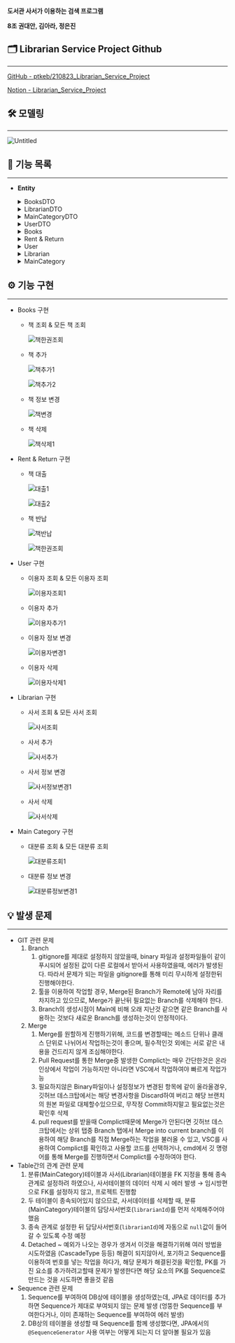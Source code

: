 **도서관 사서가 이용하는 검색 프로그램**

**8조 권대안, 김아라, 정은진**

## 🗂 Librarian Service Project Github

---

[GitHub - ptkeb/210823_Librarian_Service_Project](https://github.com/ptkeb/210823_Librarian_Service_Project)

[Notion - Librarian_Service_Project](https://bit.ly/3sM8kXh)

## 🛠 모델링

---

![Untitled](https://user-images.githubusercontent.com/85170623/130909073-8155b196-688c-4402-adc5-97ae17eb05d1.png)

## 📂 기능 목록

---

- **Entity**

    <details>
    <summary>BooksDTO</summary>
    <div markdown="1">

    - **BooksDTO**

        ```java
        @Entity(name = "BOOKS")
        public class BooksDTO {
        	@Id
        	@Column(name="bookid")
        	private int bookId;
        	
        	@Column(name="bookname")
        	private String bookName;
        	
        	@Column(name="categoryId")
        	private String categoryId;
        	
        	@ManyToOne
        	@JoinColumn(name="userId") 
        	private UserDTO userId;

        	@Override
        	public String toString() {
        		return "[책 번호] " + bookId + "\n" +
        			   "[책 이름] " + bookName + "\n" +
        			   "[분류 번호] " + categoryId + "\n" +
        			   "[대여자 번호] " + userId.getUserId();
        	}
        }
        ```
    </div>
    </details>

    <details>
    <summary>LibrarianDTO</summary>
    <div markdown="1">

    - **LibrarianDTO**

        ```java
        @AllArgsConstructor
        @NoArgsConstructor
        @Getter
        @Setter

        @NamedQuery(query="select e from LIBRARIAN e where e.librarianId=:librarianId",name="LIBRARIAN.findByLibrarianId")
        @NamedQuery(query="select e from LIBRARIAN e", name="LIBRARIAN.findAllByLibrarianId")
        @Entity(name = "LIBRARIAN")
        public class LibrarianDTO {
        	@Id
        	@Column(name = "librarianId")
        	private int librarianId;
        	
        	private String librarianName;
        	
        	private String offDay;

        	@Override
        	public String toString() {
        		return "[사서 번호] " + librarianId + "\n" +
        			   "[사서 이름] " + librarianName + "\n" +
        			   "[휴무 요일] " + offDay + "\n";
        	}
        }
        ```
    </div>
    </details>

    <details>
    <summary>MainCategoryDTO</summary>
    <div markdown="1">

    - **MainCategoryDTO**

        ```java
        @Getter
        @Setter
        @AllArgsConstructor
        @NoArgsConstructor

        @Entity(name = "MainCategory")
        @NamedQuery(name = "category.findById", query = "select c from MainCategory c where c.mainCategoryId = :mainCategoryId ")
        @NamedQuery(name = "category.findAllById", query = "select c from MainCategory c")
        public class MainCategoryDTO {
        	@Id
        	private String mainCategoryId;
        	
        	private String mainCategoryName;
        	
        	private int librarianId;
        	
        	@Override
        	public String toString() {
        		return "[분류 번호] " + mainCategoryId + "\n" +
        			   "[분류 이름] " + mainCategoryName + "\n" +
        			   "[담당 사서 번호] " + librarianId + "\n";
        	}
        }
        ```
    </div>
    </details>

    <details>
    <summary>UserDTO</summary>
    <div markdown="1">

    - **UserDTO**

        ```java
        @AllArgsConstructor
        @NoArgsConstructor
        @Getter
        @Setter

        @NamedQuery(name = "user.findById", query = "select u from LIBUSER u where u.userId = :userId ")
        @NamedQuery(name = "user.findAllById", query = "select u from LIBUSER u")
        @SequenceGenerator(name="member_seq_gen", sequenceName="member_seq_id", initialValue=1, allocationSize=1)

        @Entity(name = "LIBUSER")
        public class UserDTO {
        	@Id
        	@GeneratedValue(strategy=GenerationType.SEQUENCE, generator="member_seq_gen")
        	@Column(name="userid")
        	private int userId;
        	
        	@Column(name="username")
        	private String userName;
        	
        	@Column(name="useraddress")
        	private String userAddress;
        	
        	@OneToMany(mappedBy="userId") 
        	private List<BooksDTO> books = new ArrayList<>();
        	
        	public String toString() {
        		return "[사용자 번호] " + userId + "\n" +
        			   "[사용자 이름] " + userName + "\n" +
        			   "[사용자 주소] " + userAddress + "\n" +
        			   "[대여중인 책] " + books + "\n";

        	}
        }
        ```
    </div>
    </details>

    
    <details>
    <summary>Books</summary>
    <div markdown="1">

    
    - 책 조회 & 모든 책 조회

        ```java
        public static BooksDTO getBook(int bookId) {
        		EntityManager em = Util.getEntityManager();
        		EntityTransaction tx = em.getTransaction();

        		BooksDTO findBook = (BooksDTO) em.createNamedQuery("BOOKS.findByBookId").setParameter("bookId", bookId).getSingleResult();

        		return findBook;
        	}

        public static List<BooksDTO> getAllBook() {
        		EntityManager em = Util.getEntityManager();
        		EntityTransaction tx = em.getTransaction();

        		List<BooksDTO> findBook = em.createNamedQuery("BOOKS.findAllBooks").getResultList();

        		return findBook;
        	}
        ```

    - 책 추가

        ```java
        public static void addBook(String bookName, String categoryId) {
        		EntityManager em = Util.getEntityManager();
        		EntityTransaction tx = em.getTransaction();

        		tx.begin();

        		BooksDTO book = new BooksDTO();
        		book.setBookName(bookName);
        		book.setCategoryId(categoryId);
        		book.setUserId(null); // null 들어가나?

        		em.persist(book);

        		tx.commit();
        	}
        ```

    - 책 정보 변경

        ```java
        public static void updateBookName(int bookId, String bookName) {
        		EntityManager em = Util.getEntityManager();
        		EntityTransaction tx = em.getTransaction();

        		tx.begin();

        		BooksDTO book = em.find(BooksDTO.class, bookId);
        		book.setBookName(bookName);

        		em.persist(book);

        		tx.commit();
        	}

        	public static void updateBookCategory(int bookId, String categoryId) {
        		EntityManager em = Util.getEntityManager();
        		EntityTransaction tx = em.getTransaction();

        		tx.begin();

        		BooksDTO book = em.find(BooksDTO.class, bookId);
        		book.setCategoryId(categoryId);

        		em.persist(book);

        		tx.commit();
        	}
        ```

    - 책 삭제

        ```java
        public static void deleteBook(int bookId) {
        		EntityManager em = Util.getEntityManager();
        		EntityTransaction tx = em.getTransaction();

        		tx.begin();

        		BooksDTO book = em.find(BooksDTO.class, bookId);
        		em.remove(book);
        		
        		tx.commit();
        	}
        ```
    </div>
    </details>
    
    <details>
    <summary>Rent & Return</summary>
    <div markdown="1">
    
    - 책 대출

        ```java
        public static void returnBook(int bookId, int userId) {
        		EntityManager em = Util.getEntityManager();
        		EntityTransaction tx = em.getTransaction();

        		tx.begin();

        		UserDTO user = em.find(UserDTO.class, userId);
        		Optional<BooksDTO> bookOpt = (Optional<BooksDTO>) (user.getBooks().stream().filter(v -> v.getBookId() == bookId).findAny());
        		BooksDTO book = bookOpt.get();
        		book.setUserId(null);
        		user.getBooks().remove(book);

        		tx.commit();
        	}
        ```

    - 책 반납

        ```java
        public static void returnBook(int bookId, int userId) {
        		EntityManager em = Util.getEntityManager();
        		EntityTransaction tx = em.getTransaction();

        		tx.begin();

        		UserDTO user = em.find(UserDTO.class, userId);
        		Optional<BooksDTO> bookOpt = (Optional<BooksDTO>) (user.getBooks().stream().filter(v -> v.getBookId() == bookId).findAny());
        		BooksDTO book = bookOpt.get();
        		book.setUserId(null);
        		user.getBooks().remove(book);

        		tx.commit();
        	}

        	public static void returnAllBook(int userId) {
        		EntityManager em = Util.getEntityManager();
        		EntityTransaction tx = em.getTransaction();
        		List<BooksDTO> B1 = new ArrayList<>();

        		tx.begin();
        		
        		UserDTO user = em.find(UserDTO.class, userId);
        		Object[] book = user.getBooks().stream().filter(v -> v.getUserId().getUserId() == userId).toArray();

        		for (Object i : book) {
        			B1.add((BooksDTO) i);
        		}
        		for (BooksDTO i : B1) {
        			user.getBooks().remove(i);
        			i.setUserId(null);
        		}
        		em.persist(user);
        		
        		tx.commit();
        	}
        ```
    </div>
    </details>

    <details>
    <summary>User</summary>
    <div markdown="1">
    
    - 이용자 조회 & 모든 이용자 조회

        ```java
        public static UserDTO getUser(int id) {
        		EntityManager em = Util.getEntityManager();
        		UserDTO user = em.createNamedQuery("user.findById", UserDTO.class).setParameter("userId", id).getSingleResult();
        		return user;
        	}

        	public static List<UserDTO> getAllUser() {
        		EntityManager em = Util.getEntityManager();
        		List<UserDTO> user = em.createNamedQuery("user.findAllById", UserDTO.class).getResultList();
        		return user;
        	}
        ```

    - 이용자 추가

        ```java
        public static void addUser(String name, String address) {
        		EntityManager em = Util.getEntityManager();
        		EntityTransaction tx = em.getTransaction();
        		UserDTO user = new UserDTO();
        		user.setUserName(name);
        		user.setUserAddress(address);
        		user.setBooks(null);
        		
        		tx.begin();
        		
        		em.persist(user);
        		
        		tx.commit();
        	}
        ```

    - 이용자 정보 변경

        ```java
        public static void updateUserAddress(int id, String add) {
        		EntityManager em = Util.getEntityManager();
        		EntityTransaction tx = em.getTransaction();
        		
        		tx.begin();
        		
        		UserDTO user = em.find(UserDTO.class, id);
        		user.setUserAddress(add);
        		
        		tx.commit();
        	}

        	public static void updateUserName(int id, String name) {
        		EntityManager em = Util.getEntityManager();
        		EntityTransaction tx = em.getTransaction();
        		
        		tx.begin();
        		
        		UserDTO user = em.find(UserDTO.class, id);
        		user.setUserName(name);
        		
        		tx.commit();
        	}
        ```

    - 이용자 삭제

        ```java
        public static void deleteUser(int id) {
        		EntityManager em = Util.getEntityManager();
        		EntityTransaction tx = em.getTransaction();
        		
        		tx.begin();
        		
        		UserDTO user = em.find(UserDTO.class, id);
        		em.remove(user);
        		em.flush();
        		
        		tx.commit();
        	}
        ```
    </div>
    </details>


    <details>
    <summary>Librarian</summary>
    <div markdown="1">

    - 사서 조회 & 모든 사서 조회

        ```java
        public static LibrarianDTO getLibrarian(int id) {
        		EntityManager em = Util.getEntityManager();

        		LibrarianDTO librarian = (LibrarianDTO)em.createNamedQuery("LIBRARIAN.findByLibrarianId").setParameter("librarianId", id).getSingleResult();

        		em.close();
        		em = null;

        		return librarian;
        	}

        	public static List<LibrarianDTO> getAllLibrarian() {
        		EntityManager em = Util.getEntityManager();

        		List<LibrarianDTO> librarian = em.createNamedQuery("LIBRARIAN.findAllByLibrarianId", LibrarianDTO.class).getResultList();

        		em.close();
        		em = null;

        		return librarian;
        	}
        ```

    - 사서 추가

        ```java
        public static void addLibrarian(int id, String name, String offday) {
        		EntityManager em = Util.getEntityManager();
        		EntityTransaction tx = em.getTransaction();
        		
        		tx.begin();

        		LibrarianDTO Librarian = new LibrarianDTO(id, name, offday);
        		
        		em.persist(Librarian);

        		tx.commit();
        	}
        ```

    - 사서 정보 변경

        ```java
        public static void updateLibrarianName(int librarianId, String librarianName) {
        		EntityManager em = Util.getEntityManager();
        		EntityTransaction tx = em.getTransaction();

        		tx.begin();

        		LibrarianDTO librarian = em.find(LibrarianDTO.class, librarianId);
        		librarian.setLibrarianName(librarianName);

        		em.persist(librarian);

        		tx.commit();
        	}

        public static void updateLibrarianOffDay(int librarianId, String offDay) {
        		EntityManager em = Util.getEntityManager();
        		EntityTransaction tx = em.getTransaction();

        		tx.begin();

        		LibrarianDTO librarian = em.find(LibrarianDTO.class, librarianId);
        		librarian.setOffDay(offDay);

        		em.persist(librarian);

        		tx.commit();
        	}
        ```

    - 사서 삭제

        ```java
        public static void deleteLibrarian(int id) {
        		EntityManager em = Util.getEntityManager();
        		EntityTransaction tx = em.getTransaction();
        		
        		tx.begin();

        		LibrarianDTO librarian = em.find(LibrarianDTO.class, id);
        		em.remove(librarian);
        		
        		em.flush();
        		
        		tx.commit();
        	}
        ```
    </div>
    </details>

    <details>
    <summary>MainCategory</summary>
    <div markdown="1">
    
    - 분류 조회 & 모든 분류 조회

        ```java
        public static MainCategoryDTO getCategory(String id) {
        		EntityManager em = Util.getEntityManager();
        		MainCategoryDTO category = em.createNamedQuery("category.findById", MainCategoryDTO.class).setParameter("mainCategoryId", id).getSingleResult();
        		
        		return category;
        	}

        	public static List<MainCategoryDTO> getAllCategory() {
        		EntityManager em = Util.getEntityManager();
        		List<MainCategoryDTO> category = em.createNamedQuery("category.findAllById", MainCategoryDTO.class).getResultList();
        		
        		return category;
        	}
        ```

    - 분류 정보 변경 ( 담당사서만)

        ```java
        public static void updateCategoryLibrarianId(String id, int librarianId) {
        		EntityManager em = Util.getEntityManager();
        		EntityTransaction tx = em.getTransaction();
        		List<LibrarianDTO> Lib = LibrarianDAO.getAllLibrarian();
        		ArrayList<Integer> list = new ArrayList<>();
        		
        		Lib.forEach(v -> list.add(v.getLibrarianId()));
        		
        		if (list.contains(librarianId)) {
        			tx.begin();
        			
        			MainCategoryDTO category = em.find(MainCategoryDTO.class, id);
        			category.setLibrarianId(librarianId);
        			
        			tx.commit();
        		} else {
        			System.out.println("존재하지 않는 사서번호 입니다.");
        		}
        	}
        ```
    </div>
    </details>





## ⚙️ 기능 구현

---

- Books 구현
    - 책 조회 & 모든 책 조회

        ![책한권조회](https://user-images.githubusercontent.com/85170623/130909132-d84f4a54-909a-4ab3-8ad7-2d5f028d38bc.PNG)


    - 책 추가

        ![책추가1](https://user-images.githubusercontent.com/85170623/130909512-de533930-4583-49c2-80af-86abc47bb431.PNG)

        ![책추가2](https://user-images.githubusercontent.com/85170623/130909514-68466e7a-2a1d-4912-b452-e226991d4a21.PNG)
    - 책 정보 변경

        ![책변경](https://user-images.githubusercontent.com/85170623/130909507-24c4389d-94e0-4553-a92f-6dd60e3593c6.PNG)

    - 책 삭제

        ![책삭제1](https://user-images.githubusercontent.com/85170623/130909508-170efecb-20de-4cff-a032-5795e864d0dc.PNG)

        

- Rent & Return 구현
    - 책 대출

        ![대출1](https://user-images.githubusercontent.com/85170623/130909477-7eebdd46-d6a0-4686-af67-ebee433d6cc5.PNG)

        ![대출2](https://user-images.githubusercontent.com/85170623/130909478-9f83241a-92be-4424-9a19-1b2d5d8449ee.PNG)

        

    - 책 반납

        ![책반납](https://user-images.githubusercontent.com/85170623/130909505-b2a2b50c-b6e3-455e-9cb8-00c2a64fbb75.PNG)

        ![책한권조회](https://user-images.githubusercontent.com/85170623/130909516-2cca4a19-de3a-412a-badf-679fc0993bfb.PNG)

- User 구현
    - 이용자 조회 & 모든 이용자 조회

        ![이용자조회1](https://user-images.githubusercontent.com/85170623/130909497-8fb4dc9f-7282-4a9a-be48-ea10c55a9157.PNG)

    - 이용자 추가

        ![이용자추가1](https://user-images.githubusercontent.com/85170623/130909500-2f7e5e44-f98c-40ea-ba6b-99a2b9c6727d.PNG)
        

    - 이용자 정보 변경

        ![이용자변경1](https://user-images.githubusercontent.com/85170623/130909490-8e7a9400-b52e-4442-b3e4-8ab5c89bd89b.PNG)


    - 이용자 삭제

        ![이용자삭제1](https://user-images.githubusercontent.com/85170623/130909492-fef1ce30-9068-4d94-ac29-52433c68d051.PNG)

        

- Librarian 구현
    - 사서 조회 & 모든 사서 조회

        ![사서조회](https://user-images.githubusercontent.com/85170623/130909487-b2b1b8e6-468f-4228-b4b3-a87b2dbc89bc.PNG)

    - 사서 추가

        ![사서추가](https://user-images.githubusercontent.com/85170623/130909488-f1101f53-2764-4d8c-929e-7239e7816efd.PNG)

    - 사서 정보 변경

        ![사서정보변경1](https://user-images.githubusercontent.com/85170623/130909485-83fbcb23-429c-4f40-ae22-19260e0e19c2.PNG)

    - 사서 삭제

        ![사서삭제](https://user-images.githubusercontent.com/85170623/130909484-7c7d5b92-c5c9-4c20-b5ea-a550a2e49594.PNG)

- Main Category 구현
    - 대분류 조회 & 모든 대분류 조회

        ![대분류조회1](https://user-images.githubusercontent.com/85170623/130909473-82be2132-502d-409e-bafc-49def7edc073.PNG)


    - 대분류 정보 변경

        ![대분류정보변경1](https://user-images.githubusercontent.com/85170623/130909468-41bade13-7f86-4436-b64b-5e9159401a88.PNG)


## 💡 발생 문제

---

- GIT 관련 문제
    1. Branch
        1. gitignore를 제대로 설정하지 않았을때, binary 파일과 설정파일들이 같이 푸시되어 설정된 값이 다른 로컬에서 받아서 사용하였을때, 에러가 발생된다. 따라서 문제가 되는 파일을 gitignore를 통해 미리 무시하게 설정한뒤 진행해야한다.
        2. 툴을 이용하여 작업할 경우, Merge된 Branch가 Remote에 남아 자리를 차지하고 있으므로, Merge가 끝난뒤 필요없는 Branch를 삭제해야 한다.
        3. Branch의 생성시점이 Main에 비해 오래 지난것 같으면 같은 Branch를 사용하는 것보다 새로운 Branch를 생성하는것이 안정적이다.
    2. Merge
        1. Merge를 원할하게 진행하기위해, 코드를 변경할때는 메소드 단위나 클래스 단위로 나뉘어서 작업하는것이 좋으며, 필수적인것 외에는 서로 같은 내용을 건드리지 않게 조심해야한다.
        2. Pull Request를 통한 Merge중 발생한 Complict는 매우 간단한것은 온라인상에서 작업이 가능하지만 아니라면 VSC에서 작업하여야 빠르게 작업가능
        3. 필요하지않은 Binary파일이나 설정정보가 변경된 항목에 같이 올라올경우, 깃허브 데스크탑에서는 해당 변경사항을 Discard하여 버리고 해당 브랜치의 원본 파일로 대체할수있으므로, 무작정 Commit하지말고 필요없는것은 확인후 삭제
        4. pull request를 받을때 Complict때문에 Merge가 안된다면 깃허브 데스크탑에서는 상위 탭중 Branch 탭에서 Merge into current branch를 이용하여 해당 Branch를 직접 Merge하는 작업을 불러올 수 있고, VSC를 사용하여 Complict를 확인하고 사용할 코드를 선택하거나, cmd에서 깃 명령어를 통해 Merge를 진행하면서 Complict를 수정하여야 한다.
- Table간의 관계 관련 문제
    1. 분류(MainCategory)테이블과 사서(Librarian)테이블을 FK 지정을 통해 종속 관계로 설정하려 하였으나, 사서테이블의 데이터 삭제 시 에러 발생 → 임시방편으로 FK를 설정하지 않고, 프로젝트 진행함
    2. 두 테이블이 종속되어있지 않으므로, 사서데이터를 삭제할 때, 분류(MainCategory)테이블의 담당사서번호(`librarianId`)를 먼저 삭제해주어야 했음
    3. 종속 관계로 설정한 뒤 담당사서번호(`librarianId`)에 자동으로 `null`값이 들어갈 수 있도록 수정 예정
    4. Detached ~ 예외가 나오는 경우가 생겨서 이것을 해결하기위해 여러 방법을 시도하였음 (CascadeType 등등) 해결이 되지않아서, 포기하고 Sequence를 이용하여  번호를 넣는 작업을 하다가, 해당 문제가 해결된것을 확인함, PK를 가진 요소를 추가하려고할때 문제가 발생한다면 해당 요소의 PK를 Sequence로 만드는 것을 시도하면 좋을것 같음 
- Sequence 관련 문제
    1. Sequence를 부여하여 DB상에 테이블을 생성하였는데, JPA로 데이터를 추가하면 Sequence가 제대로 부여되지 않는 문제 발생 (엉뚱한 Sequence를 부여한다거나, 이미 존재하는 Sequence를 부여하여 에러 발생)
    2. DB상의 테이블을 생성할 때 Sequence를 함께 생성했다면, JPA에서의 `@SequenceGenerator` 사용 여부는 어떻게 되는지 더 알아볼 필요가 있음